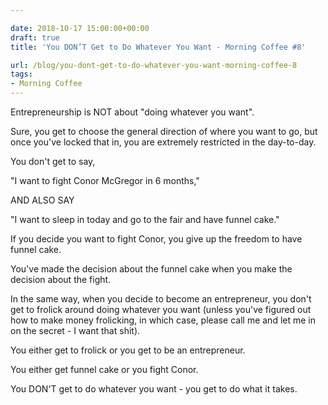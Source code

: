 ```yaml
---

date: 2018-10-17 15:00:00+00:00
draft: true
title: 'You DON’T Get to Do Whatever You Want - Morning Coffee #8'

url: /blog/you-dont-get-to-do-whatever-you-want-morning-coffee-8
tags:
- Morning Coffee
---
```




 


Entrepreneurship is NOT about "doing whatever you want".   

Sure, you get to choose the general direction of where you want to go, but once you've locked that in, you are extremely restricted in the day-to-day.  

You don't get to say,   

"I want to fight Conor McGregor in 6 months,"   

AND ALSO SAY  

"I want to sleep in today and go to the fair and have funnel cake."  

If you decide you want to fight Conor, you give up the freedom to have funnel cake.  

You've made the decision about the funnel cake when you make the decision about the fight.  

In the same way, when you decide to become an entrepreneur, you don't get to frolick around doing whatever you want (unless you've figured out how to make money frolicking, in which case, please call me and let me in on the secret - I want that shit).  

You either get to frolick or you get to be an entrepreneur.  

You either get funnel cake or you fight Conor.  

You DON'T get to do whatever you want - you get to do what it takes.
